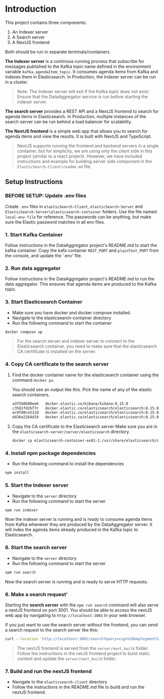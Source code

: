 # Introduction
This project contains three components:
1. An Indexer server
2. A Search server
3. A NextJS frontend

Both should be run in separate terminals/containers. 

**The Indexer server** is a continous running process that subscribe for messages published to the Kafka topic name defined in the environment variable `kafka_agendaItem_topic`. It  consumes agenda items from Kafka and indexes them in Elasticsearch. In Production, the Indexer server can be run in a cluster. 

> Note: The Indexer server will exit if the Kafka topic does not exist. Ensure that the DataAggregator service is run before starting the indexer server.


**The search server** provides a REST API and a NextJS frontend to search for agenda items in Elasticsearch. In Production, multiple instances of the search server can be run behind a load balancer for scalability.

**The NextJS frontend** is a simple web app that allows you to search for agenda items and view the results. It is built with NextJS and TypeScript. 

> NextJS supports running the frontend and backend servers in a single container, but for simplicity, we are using only the client side in this project (similar to a react project). However, we have included instructions and example for building server side component in the `ElasticSearch-Client\readme.md` file.


## Setup Instructions

### BEFORE SETUP: Update .env files
Create `.env` files in `elasticSearch-Client`, `elasticSearch-Server` and `ElasticSearch-Server\elasticsearch-container` folders.
Use the file named `local-env-file` for reference. The passwords can be anything, but make sure the Elastic password matches in all env files.


### 1. Start Kafka Container
Follow instructions in the DataAggregator project's README.md to start the kafka container. Copy the kafa container `REST_PORT` and `plainText_PORT` from the console, and update the '.env' file.

### 2. Run data aggregator
Follow instructions in the DataAggregator project's README.md to run the data aggregator. This ensures that agenda items are produced to the Kafka topic.

### 3. Start Elasticsearch Container
* Make sure you have docker and docker compose installed.
* Navigate to the elasticsearch-container directory
* Run the following command to start the container
```bash
docker compose up
```

> For the search server and indexer server to connect to the Elasticsearch container, you need to make sure that the elasticsearch CA certificate is installed on the server.

### 4. Copy CA certificate to the search server
1. Find the docker container name for the elasticsearch container using the command `docker ps`.

    You should see an output like this. Pick the name of any of the elastic search containers.

    ```bash
    a3f5b0b80ee6   docker.elastic.co/kibana/kibana:8.15.0                 "/bin/tini -- /usr/l…"   46 hours ago        Up About an hour (healthy)   0.0.0.0:5601->5601/tcp                                       elasticsearch-container-kibana-1
    c3581fd2bf7c   docker.elastic.co/elasticsearch/elasticsearch:8.15.0   "/bin/tini -- /usr/l…"   46 hours ago        Up About an hour (healthy)   9200/tcp, 9300/tcp                                           elasticsearch-container-es03-1
    ec9f80ce511d   docker.elastic.co/elasticsearch/elasticsearch:8.15.0   "/bin/tini -- /usr/l…"   46 hours ago        Up About an hour (healthy)   9200/tcp, 9300/tcp                                           elasticsearch-container-es02-1
    d436e2264d19   docker.elastic.co/elasticsearch/elasticsearch:8.15.0   "/bin/tini -- /usr/l…"   46 hours ago        Up About an hour (healthy)   127.0.0.1:9200->9200/tcp, 9300/tcp                           elasticsearch-container-es01-1
    ```

2. Copy the CA certificate to the Elasticsearch server
   Make sure you are in the `elasticsearch-server/server/elasticsearch` directory.
    ```bash
    docker cp elasticsearch-container-es01-1:/usr/share/elasticsearch/config/certs/ca/ca.crt ./ca.crt
    ```



### 4. Install npm package dependencies
* Run the following command to install the dependencies
```bash
npm install
```

### 5. Start the Indexer server
* Navigate to the `server` directory
* Run the following command to start the server
```bash
npm run indexer
```
Now the indexer server is running and is ready to consume agenda items from Kafka whenever they are produced by the DataAggregator server.
It will index the agenda items already produced in the Kafka topic to Elasticsearch.

### 6. Start the search server
* Navigate to the `server` directory
* Run the following command to start the server
```bash
npm run search
```
Now the search server is running and is ready to serve HTTP requests.


### 6. Make a search request'
Starting the **search server** with the `npm run search` command will also serve a nextJS frontend on port 3001. 
You should be able to access the nextJS web app by navigating to `http://localhost:3001` in your web browser.

If you just want to use the search server without the frontend, you can send a search request to the search server like this:
```bash
curl --location 'http://localhost:3001/search?query=sign%20employment%20district'
```
> The nextJS frontend is served from the `server/next_build` folder. Follow the instructions in the netJS frontend project to build static content and update the `server/next_build` folder.

### 7. Build and run the nextJS frontend
* Navigate to the `elasticsearch-client` directory
* Follow the instructions in the README.md file to build and run the nextJS frontend.